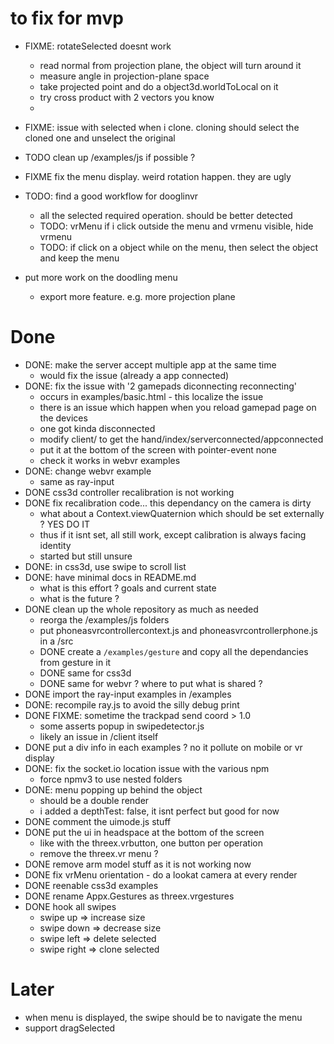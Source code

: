 # to fix for mvp
- FIXME: rotateSelected doesnt work
  - read normal from projection plane, the object will turn around it
  - measure angle in projection-plane space
  - take projected point and do a object3d.worldToLocal on it
  - try cross product with 2 vectors you know
  - 
- FIXME: issue with selected when i clone. cloning should select the cloned one and unselect the original


- TODO clean up /examples/js if possible ?
- FIXME fix the menu display. weird rotation happen. they are ugly
- TODO: find a good workflow for dooglinvr
  - all the selected required operation. should be better detected
  - TODO: vrMenu if i click outside the menu and vrmenu visible, hide vrmenu
  - TODO: if click on a object while on the menu, then select the object and keep the menu
- put more work on the doodling menu
  - export more feature. e.g. more projection plane

# Done
- DONE: make the server accept multiple app at the same time
  - would fix the issue (already a app connected)
- DONE: fix the issue with '2 gamepads diconnecting reconnecting'
  - occurs in examples/basic.html - this localize the issue
  - there is an issue which happen when you reload gamepad page on the devices
  - one got kinda disconnected
  - modify client/ to get the hand/index/serverconnected/appconnected
  - put it at the bottom of the screen with pointer-event none
  - check it works in webvr examples
- DONE: change webvr example
  - same as ray-input
- DONE css3d controller recalibration is not working
- DONE fix recalibration code... this dependancy on the camera is dirty
  - what about a Context.viewQuaternion which should be set externally ? YES DO IT
  - thus if it isnt set, all still work, except calibration is always facing identity
  - started but still unsure
- DONE: in css3d, use swipe to scroll list
- DONE: have minimal docs in README.md  
  - what is this effort ? goals and current state
  - what is the future ?
- DONE clean up the whole repository as much as needed
  - reorga the /examples/js folders
  - put phoneasvrcontrollercontext.js and phoneasvrcontrollerphone.js in a /src
  - DONE create a ```/examples/gesture``` and copy all the dependancies from gesture in it
  - DONE same for css3d
  - DONE same for webvr ? where to put what is shared ?
- DONE import the ray-input examples in /examples
- DONE: recompile ray.js to avoid the silly debug print
- DONE FIXME: sometime the trackpad send coord > 1.0 
  - some asserts popup in swipedetector.js
  - likely an issue in /client itself
- DONE put a div info in each examples ? no it pollute on mobile or vr display
- DONE: fix the socket.io location issue with the various npm
  - force npmv3 to use nested folders
- DONE: menu popping up behind the object
  - should be a double render
  - i added a depthTest: false, it isnt perfect but good for now
- DONE comment the uimode.js stuff
- DONE put the ui in headspace at the bottom of the screen
  - like with the threex.vrbutton, one button per operation
  - remove the threex.vr menu ?
- DONE remove arm model stuff as it is not working now
- DONE fix vrMenu orientation - do a lookat camera at every render
- DONE reenable css3d examples
- DONE rename Appx.Gestures as threex.vrgestures
- DONE hook all swipes
  - swipe up => increase size
  - swipe down => decrease size
  - swipe left => delete selected
  - swipe right => clone selected

# Later
- when menu is displayed, the swipe should be to navigate the menu
- support dragSelected
